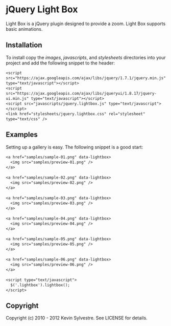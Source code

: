 # jQuery Light Box

Light Box is a jQuery plugin designed to provide a zoom. Light Box supports basic animations.

## Installation

To install copy the *images*, *javascripts*, and *stylesheets* directories into your project and add the following snippet to the header:

    <script src="https://ajax.googleapis.com/ajax/libs/jquery/1.7.1/jquery.min.js" type="text/javascript"></script>
    <script src="https://ajax.googleapis.com/ajax/libs/jqueryui/1.8.17/jquery-ui.min.js" type="text/javascript"></script>
    <script src="javascripts/jquery.lightbox.js" type="text/javascript"></script>
    <link href="stylesheets/jquery.lightbox.css" rel="stylesheet" type="text/css" />
  
## Examples

Setting up a gallery is easy. The following snippet is a good start:
    
    <a href="samples/sample-01.png" data-lightbox>
      <img src="samples/preview-01.png" />
    </a>

    <a href="samples/sample-02.png" data-lightbox>
      <img src="samples/preview-02.png" />
    </a>

    <a href="samples/sample-03.png" data-lightbox>
      <img src="samples/preview-03.png" />
    </a>

    <a href="samples/sample-04.png" data-lightbox>
      <img src="samples/preview-04.png" />
    </a>

    <a href="samples/sample-05.png" data-lightbox>
      <img src="samples/preview-05.png" />
    </a>

    <a href="samples/sample-06.png" data-lightbox>
      <img src="samples/preview-06.png" />
    </a>
  
    <script type="text/javascript">
      $('.lightbox').lightbox();
    </script>

## Copyright

Copyright (c) 2010 - 2012 Kevin Sylvestre. See LICENSE for details.

